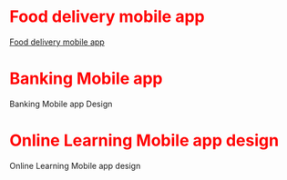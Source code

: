 

<h1 style="color: red;"> Food delivery mobile app</h1>
<a href="https://www.figma.com/proto/OfgKye1x91xACZEmIWV2jj/Food-delivery-app?page-id=0%3A1&type=design&node-id=1-12&viewport=232%2C96%2C0.18&t=VpLWhQETh8kqovMj-1&scaling=scale-down&starting-point-node-id=73%3A147&show-proto-sidebar=1&mode=design">  Food delivery mobile app </a>


<h1 style="color: red;"> Banking Mobile app</h1>
<a https://www.figma.com/file/m9YxLnVWPfdQPUg2VnmJKz/banking-app-design?type=design&node-id=8%3A3&mode=design&t=yGbxT5DDGGLpQ4QV-1> Banking Mobile app Design</a>

<h1 style="color: red;"> Online Learning Mobile app design</h1>
<a https://www.figma.com/proto/nen4D5SMVW28PFkoLNhfsN/Online-learning-mobile-app?page-id=0%3A1&type=design&node-id=49-2&viewport=79%2C1015%2C0.61&t=5OCdFxZt5wn6yHjG-1&scaling=scale-down&starting-point-node-id=85%3A6&mode=design>Online Learning Mobile app design</a>


